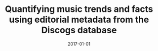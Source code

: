 ---
type: "paper_2017"
title: "Quantifying music trends and facts using editorial metadata from the Discogs database"
authors: Bogdanov D., Serra X.
date: 2017-01-01
published_in: "Proc. of the International Society for Music Information Retrieval Conference (ISMIR)"
download_link: "http://hdl.handle.net/10230/32931"
---
